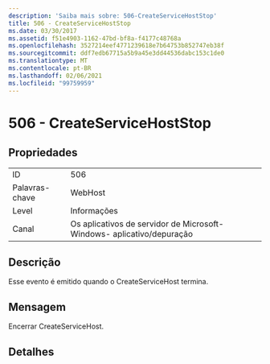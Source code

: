 ```yaml
---
description: 'Saiba mais sobre: 506-CreateServiceHostStop'
title: 506 - CreateServiceHostStop
ms.date: 03/30/2017
ms.assetid: f51e4903-1162-47bd-bf8a-f4177c48768a
ms.openlocfilehash: 3527214eef4771239618e7b64753b852747eb38f
ms.sourcegitcommit: ddf7edb67715a5b9a45e3dd44536dabc153c1de0
ms.translationtype: MT
ms.contentlocale: pt-BR
ms.lasthandoff: 02/06/2021
ms.locfileid: "99759959"
---
```

# <a name="506---createservicehoststop"></a>506 - CreateServiceHostStop

## <a name="properties"></a>Propriedades  
  
|||  
|-|-|  
|ID|506|  
|Palavras-chave|WebHost|  
|Level|Informações|  
|Canal|Os aplicativos de servidor de Microsoft-Windows- aplicativo/depuração|  
  
## <a name="description"></a>Descrição  

 Esse evento é emitido quando o CreateServiceHost termina.  
  
## <a name="message"></a>Mensagem  

 Encerrar CreateServiceHost.  
  
## <a name="details"></a>Detalhes
